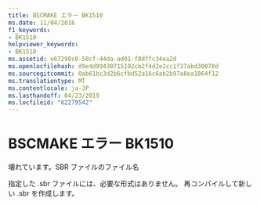 ```yaml
---
title: BSCMAKE エラー BK1510
ms.date: 11/04/2016
f1_keywords:
- BK1510
helpviewer_keywords:
- BK1510
ms.assetid: e67290c0-58cf-44da-ad01-f8dffc34ea2d
ms.openlocfilehash: d9e4d99430715102cb2f4d2e2cc1f37abd30070d
ms.sourcegitcommit: 0ab61bc3d2b6cfbd52a16c6ab2b97a8ea1864f12
ms.translationtype: MT
ms.contentlocale: ja-JP
ms.lasthandoff: 04/23/2019
ms.locfileid: "62279542"
---
```

# <a name="bscmake-error-bk1510"></a>BSCMAKE エラー BK1510

壊れています。SBR ファイルのファイル名

指定した .sbr ファイルには、必要な形式はありません。 再コンパイルして新しい .sbr を作成します。